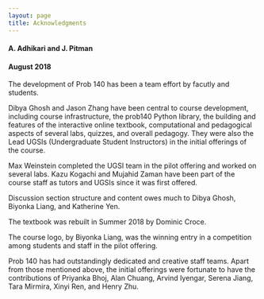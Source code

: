 ```yaml
---
layout: page
title: Acknowledgments
---
```


#### A. Adhikari and J. Pitman ####

#### August 2018 ####

The development of Prob 140 has been a team effort by facutly and students.

Dibya Ghosh and Jason Zhang have been central to course development, including course infrastructure, the prob140 Python library, the building and features of the interactive online textbook, computational and pedagogical aspects of several labs, quizzes, and overall pedagogy. They were also the Lead UGSIs (Undergraduate Student Instructors) in the initial offerings of the course. 

Max Weinstein completed the UGSI team in the pilot offering and worked on several labs. Kazu Kogachi and Mujahid Zaman have been part of the course staff as tutors and UGSIs since it was first offered.

Discussion section structure and content owes much to Dibya Ghosh, Biyonka Liang, and Katherine Yen.

The textbook was rebuilt in Summer 2018 by Dominic Croce.

The course logo, by Biyonka Liang, was the winning entry in a competition among students and staff in the pilot offering.

Prob 140 has had outstandingly dedicated and creative staff teams. Apart from those mentioned above, the initial offerings were fortunate to have the contributions of Priyanka Bhoj, Alan Chuang, Arvind Iyengar, Serena Jiang, Tara Mirmira, Xinyi Ren, and Henry Zhu. 

